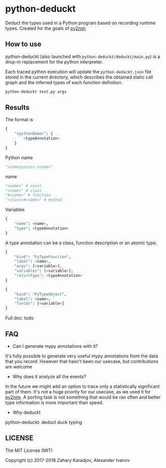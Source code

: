 # python-deduckt

Deduct the types used in a Python program based on recording runtime types. 
Created for the goals of [py2nim](https://github.com/metacraft-labs/py2nim)


## How to use

python-deduckt (also launched with `python-deduckt/deduckt/main.py`) is a drop-in replacement for
the python interpreter. 

Each traced python execution will update the `python-deduckt.json` file
stored in the current directory, which describes the obtained static call graph and the inferred
types of each function definition.

```bash
python-deduckt test.py args
```

## Results

The format is

```python
{
    "<pythonName>": {
        <typeAnnotation>
    }
}
```

Python name

```python
"<namespaces>.<name>"
```

name

```python
"<name>" # const
"<name>" # class
"#<name>" # function
"<class>#<name>" # method
```

Variables 

```python
{
    "name": <name>,
    "type": <typeAnnotation>
}
```

A type annotation can be a class, function description or an atomic type.


```python
{
    "kind": "PyTypeFunction",
    "label": <name>,
    "args": [<variable>],
    "variables": [<variable>],
    "returnType": <typeAnnotation>
}
```

```python
{
    "kind": "PyTypeObject",
    "label": <name>,
    "fields": [<variable>]
}
```

Full doc: todo

## FAQ

* Can I generate mypy annotations with it?

It's fully possible to generate very useful mypy annotations from the data that you record.
However that hasn't been our usecase, but contributions are welcome

* Why does it analyze all the events?

In the future we might add an option to trace only a statistically significant part of them.
It's not a huge priority for our usecase, as we used it for [py2nim](https://github.com/metacraft-labs/py2nim).
A porting task is not something that would be ran often and better type information is more important than speed.

* Why deduckt

python-deduckt: deduct duck typing

## LICENSE

The MIT License (MIT)

Copyright (c) 2017-2018 Zahary Karadjov, Alexander Ivanov
